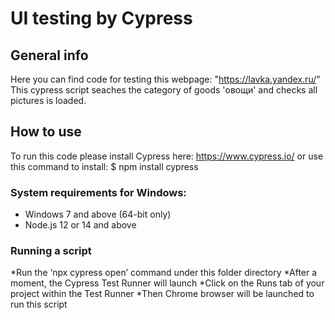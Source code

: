 # UI testing by Cypress

## General info
Here you can find code for testing this webpage:
"https://lavka.yandex.ru/"
This cypress script seaches the category of goods 'овощи' and checks all pictures is loaded. 
## How to use
To run this code please install Cypress here:
https://www.cypress.io/
or use this command to install: 
$ npm install cypress
### System requirements for Windows:
* Windows 7 and above (64-bit only)
* Node.js 12 or 14 and above
### Running a script
*Run the ‘npx cypress open’ command under this folder directory
*After a moment, the Cypress Test Runner will launch
*Click on the Runs tab of your project within the Test Runner
*Then Chrome browser will be launched to run this script

